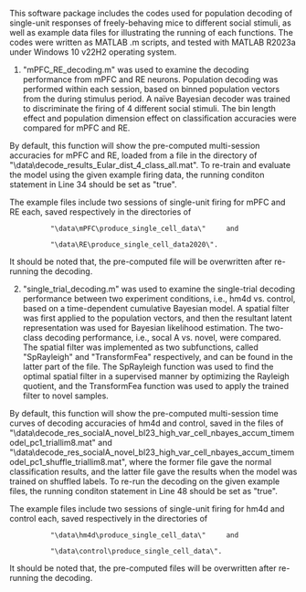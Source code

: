 This software package includes the codes used for population decoding of single-unit responses of freely-behaving mice to different social stimuli, as well as example data files for illustrating the running of each functions. The codes were written as MATLAB .m scripts, and tested with MATLAB R2023a under Windows 10 v22H2 operating system.

1. "mPFC_RE_decoding.m" was used to examine the decoding performance from mPFC and RE neurons. Population decoding was performed within each session, based on binned population vectors from the during stimulus period.  A naïve Bayesian decoder was trained to discriminate the firing of 4 different social stimuli. The bin length effect and population dimension effect on classification accuracies were compared for mPFC and RE. 

By default, this function will show the pre-computed multi-session accuracies for mPFC and RE, loaded from a file in the directory of "\data\decode_results_Eular_dist_4_class_all.mat".  To re-train and evaluate the model using the given example firing data, the running conditon statement in Line 34 should be set as "true". 

The example files include two sessions of single-unit firing for mPFC and RE each, saved respectively in the  directories of

              "\data\mPFC\produce_single_cell_data\"     and

              "\data\RE\produce_single_cell_data2020\".

It should be noted that, the pre-computed file will be overwritten after re-running the decoding. 

2. "single_trial_decoding.m" was used to examine the single-trial decoding performance between two experiment conditions, i.e., hm4d vs. control, based on a time-dependent cumulative Bayesian model. A spatial filter was first applied to the population vectors, and then the resultant latent representation was used for Bayesian likelihood estimation.  The two-class decoding performance, i.e., socal A vs. novel, were compared. The spatial filter was implemented as two subfunctions, called "SpRayleigh" and "TransformFea" respectively, and can be found in the latter part of the file. The SpRayleigh function was used to find the optimal spatial filter in a supervised manner by optimizing the Rayleigh quotient, and the TransformFea function was used to apply the trained filter to novel samples. 

By default, this function will show the pre-computed multi-session time curves of decoding accuracies of hm4d and control, saved in the files of "\data\decode_res_socialA_novel_bl23_high_var_cell_nbayes_accum_timemodel_pc1_triallim8.mat" and "\data\decode_res_socialA_novel_bl23_high_var_cell_nbayes_accum_timemodel_pc1_shuffle_triallim8.mat", where the former file gave the normal classification results, and the latter file gave the results when the model was trained on shuffled labels. To re-run the decoding on the given example files, the running conditon statement in Line 48 should be set as "true". 

The example files include two sessions of single-unit firing for hm4d and control each, saved respectively in the  directories of

              "\data\hm4d\produce_single_cell_data\"     and

              "\data\control\produce_single_cell_data\".

It should be noted that, the pre-computed files will be overwritten after re-running the decoding. 

